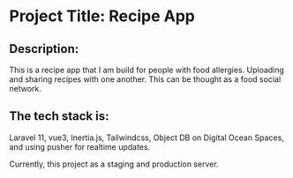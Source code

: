 # Project Title: Recipe App

## Description: 
This is a recipe app that I am build for people with food allergies. Uploading and sharing recipes with one another.
This can be thought as a food social network.

## The tech stack is: 
Laravel 11, vue3, Inertia.js, Tailwindcss, Object DB on Digital Ocean Spaces, and using pusher for realtime updates.

Currently, this project as a staging and production server.
